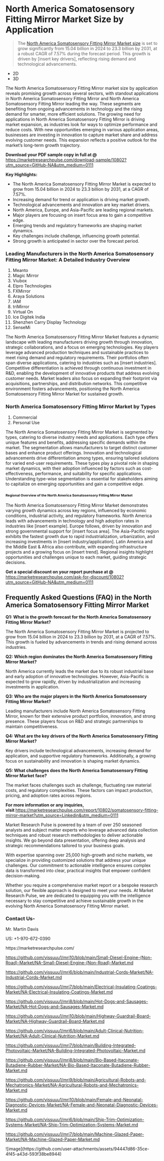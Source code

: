 <h1>North America Somatosensory Fitting Mirror Market&nbsp;Size by Application</h1><blockquote><p>The <a href="https://marketresearchpulse.com/download-sample/10802?utm_source=GitHub-NA&amp;utm_medium=0111">North America Somatosensory Fitting Mirror Market size</a> is set to grow significantly from 15.04 billion in 2024 to 23.3 billion by 2031, at a robust CAGR of 7.57% during the forecast period. This growth is driven by [insert key drivers], reflecting rising demand and technological advancements.</p></blockquote><ul><li>2D<li> 3D</li></ul><p>The North America Somatosensory Fitting Mirror market size by application reveals promising growth across several sectors, with standout applications in North America Somatosensory Fitting Mirror and North America Somatosensory Fitting Mirror leading the way. These segments are benefiting from ongoing advancements in technology and the rising demand for smarter, more efficient solutions. The growing need for applications in North America Somatosensory Fitting Mirror is driving market expansion, as industries look for ways to optimize performance and reduce costs. With new opportunities emerging in various application areas, businesses are investing in innovation to capture market share and address evolving customer needs. This expansion reflects a positive outlook for the market’s long-term growth trajectory.</p><p><strong>Download your PDF sample copy in full at @ </strong><a href="https://marketresearchpulse.com/download-sample/10802?utm_source=GitHub-NA&amp;utm_medium=0111">https://marketresearchpulse.com/download-sample/10802?utm_source=GitHub-NA&amp;utm_medium=0111</a></p><p><strong>Key Highlights: </strong></p><ul><li>The North America Somatosensory Fitting Mirror Market is expected to grow from 15.04 billion in 2024 to 23.3 billion by 2031, at a CAGR of 7.57%.</li><li>Increasing demand for trend or application is driving market growth.</li><li>Technological advancements and innovation are key market drivers.</li><li>North America, Europe, and Asia-Pacific are leading regional markets.</li><li>Major players are focusing on insert focus area to gain a competitive edge.</li><li>Emerging trends and regulatory frameworks are shaping market dynamics.</li><li>Key challenges include challenge, influencing growth potential.</li><li>Strong growth is anticipated in sector over the forecast period.</li></ul><h3>Leading Manufacturers in the North America Somatosensory Fitting Mirror Market: A Detailed Industry Overview</h3><ol><li>Meanto</li><li>Magic Mirror</li><li>Viubox</li><li>Elpro Technologies</li><li>FXMirror</li><li>Araya Solutions</li><li>IAM</li><li>triMirror</li><li>Virtual On</li><li>Ice Digitek India</li><li>Shenzhen Carry Display Technology</li><li>SenseMi</li></ol><div class="flex max-w-full flex-col flex-grow"><div class="min-h-8 text-message flex w-full flex-col items-end gap-2 whitespace-normal break-words [.text-message+&amp;]:mt-5" dir="auto" data-message-author-role="assistant" data-message-id="fd8432e4-4910-450d-b182-61b7bfb0a01f" data-message-model-slug="gpt-4o"><div class="flex w-full flex-col gap-1 empty:hidden first:pt-[3px]"><div class="markdown prose w-full break-words dark:prose-invert light"><p>The North America Somatosensory Fitting Mirror Market features a dynamic landscape with leading manufacturers driving growth through innovation, strategic collaborations, and a focus on emerging technologies. Key players leverage advanced production techniques and sustainable practices to meet rising demand and regulatory requirements. Their portfolios often span diverse applications, catering to industries such as [insert industries]. Competitive differentiation is achieved through continuous investment in R&amp;D, enabling the development of innovative products that address evolving customer needs. Market leaders also focus on expanding their footprint via acquisitions, partnerships, and distribution networks. This competitive environment fosters advancements, positioning the North America Somatosensory Fitting Mirror Market for sustained growth.</p></div></div></div></div><h3>North America Somatosensory Fitting Mirror Market by Types</h3><ol><li>Commercial<li> Personal Use</li></ol><div class="flex max-w-full flex-col flex-grow"><div class="min-h-8 text-message flex w-full flex-col items-end gap-2 whitespace-normal break-words [.text-message+&amp;]:mt-5" dir="auto" data-message-author-role="assistant" data-message-id="084470be-0bb7-4664-bddf-5156b4f41249" data-message-model-slug="gpt-4o-mini"><div class="flex w-full flex-col gap-1 empty:hidden first:pt-[3px]"><div class="markdown prose w-full break-words dark:prose-invert light"><p>The North America Somatosensory Fitting Mirror Market is segmented by types, catering to diverse industry needs and applications. Each type offers unique features and benefits, addressing specific demands within the market. The segmentation allows manufacturers to target distinct customer bases and enhance product offerings. Innovation and technological advancements drive differentiation among types, ensuring tailored solutions for varied end-user requirements. These types play a pivotal role in shaping market dynamics, with their adoption influenced by factors such as cost-effectiveness, performance, and suitability for specific applications. Understanding type-wise segmentation is essential for stakeholders aiming to capitalize on emerging opportunities and gain a competitive edge.</p></div></div></div></div><h3><span style="font-size: 11px;">Regional Overview of the North America Somatosensory Fitting Mirror Market</span></h3><div class="flex max-w-full flex-col flex-grow"><div class="min-h-8 text-message flex w-full flex-col items-end gap-2 whitespace-normal break-words [.text-message+&amp;]:mt-5" dir="auto" data-message-author-role="assistant" data-message-id="e9038762-ce64-4e30-91c9-9bd413514231" data-message-model-slug="gpt-4o-mini"><div class="flex w-full flex-col gap-1 empty:hidden first:pt-[3px]"><div class="markdown prose w-full break-words dark:prose-invert light"><p>The North America Somatosensory Fitting Mirror Market demonstrates varying growth dynamics across key regions, influenced by economic conditions, industrial activity, and regulatory frameworks. North America leads with advancements in technology and high adoption rates in industries like [insert example]. Europe follows, driven by innovation and strong governmental support for [insert focus area]. The Asia-Pacific region exhibits the fastest growth due to rapid industrialization, urbanization, and increasing investments in [insert industry/application]. Latin America and the Middle East &amp; Africa also contribute, with expanding infrastructure projects and a growing focus on [insert trend]. Regional insights highlight opportunities and challenges unique to each market, guiding strategic decisions.</p></div></div></div></div><p><strong>Get a special discount on your report purchase at @ </strong><a href="https://marketresearchpulse.com/ask-for-discount/10802?utm_source=GitHub-NA&amp;utm_medium=0111">https://marketresearchpulse.com/ask-for-discount/10802?utm_source=GitHub-NA&amp;utm_medium=0111</a></p><h2>Frequently Asked Questions (FAQ) in the North America Somatosensory Fitting Mirror Market</h2><p><strong>Q1: What is the growth forecast for the North America Somatosensory Fitting Mirror Market?</strong></p><p>The North America Somatosensory Fitting Mirror Market is projected to grow from 15.04 billion in 2024 to 23.3 billion by 2031, at a CAGR of 7.57%. This growth is fueled by advancements in trends and rising demand across industries.</p><p><strong>Q2: Which region dominates the North America Somatosensory Fitting Mirror Market?</strong></p><p>North America currently leads the market due to its robust industrial base and early adoption of innovative technologies. However, Asia-Pacific is expected to grow rapidly, driven by industrialization and increasing investments in application.</p><p><strong>Q3: Who are the major players in the North America Somatosensory Fitting Mirror Market?</strong></p><p>Leading manufacturers include North America Somatosensory Fitting Mirror, known for their extensive product portfolios, innovation, and strong presence. These players focus on R&amp;D and strategic partnerships to maintain competitiveness.</p><p><strong>Q4: What are the key drivers of the North America Somatosensory Fitting Mirror Market?</strong></p><p>Key drivers include technological advancements, increasing demand for application, and supportive regulatory frameworks. Additionally, a growing focus on sustainability and innovation is shaping market dynamics.</p><p><strong>Q5: What challenges does the North America Somatosensory Fitting Mirror Market face?</strong></p><p>The market faces challenges such as challenge, fluctuating raw material costs, and regulatory complexities. These factors can impact production, pricing, and adoption rates across regions.</p><p><strong>For more information or any inquiries, visit&nbsp;</strong><a href="https://marketresearchpulse.com/report/10802/somatosensory-fitting-mirror-market?utm_source=Linkedin&utm_medium=0111">https://marketresearchpulse.com/report/10802/somatosensory-fitting-mirror-market?utm_source=Linkedin&utm_medium=0111</a></p><p>Market Research Pulse is powered by a team of over 250 seasoned analysts and subject matter experts who leverage advanced data collection techniques and robust research methodologies to deliver actionable insights. We go beyond data presentation, offering deep analysis and strategic recommendations tailored to your business goals.</p><p>With expertise spanning over 25,000 high-growth and niche markets, we specialize in providing customized solutions that address your unique challenges. Our commitment to actionable intelligence ensures complex data is transformed into clear, practical insights that empower confident decision-making.</p><p>Whether you require a comprehensive market report or a bespoke research solution, our flexible approach is designed to meet your needs. At Market Research Pulse, we are dedicated to equipping you with the intelligence necessary to stay competitive and achieve sustainable growth in the evolving North America Somatosensory Fitting Mirror market.</p><h3><strong>Contact Us-</strong></h3><p>Mr. Martin Davis</p><p>US: +1-970-672-0390</p><p>https://marketresearchpulse.com/</p><p><a href="https://github.com/vissuuu1/mri10/blob/main/Small-Diesel-Engine-(Non-Road)-Market/NA-Small-Diesel-Engine-(Non-Road)-Market.md">https://github.com/vissuuu1/mri10/blob/main/Small-Diesel-Engine-(Non-Road)-Market/NA-Small-Diesel-Engine-(Non-Road)-Market.md</a></p><p><a href="https://github.com/vissuuu1/mri6/blob/main/Industrial-Cords-Market/NA-Industrial-Cords-Market.md">https://github.com/vissuuu1/mri6/blob/main/Industrial-Cords-Market/NA-Industrial-Cords-Market.md</a></p><p><a href="https://github.com/vissuuu1/mri7/blob/main/Electrical-Insulating-Coatings-Market/NA-Electrical-Insulating-Coatings-Market.md">https://github.com/vissuuu1/mri7/blob/main/Electrical-Insulating-Coatings-Market/NA-Electrical-Insulating-Coatings-Market.md</a></p><p><a href="https://github.com/vissuuu1/mri8/blob/main/Hot-Dogs-and-Sausages-Market/NA-Hot-Dogs-and-Sausages-Market.md">https://github.com/vissuuu1/mri8/blob/main/Hot-Dogs-and-Sausages-Market/NA-Hot-Dogs-and-Sausages-Market.md</a></p><p><a href="https://github.com/vissuuu1/mri10/blob/main/Highway-Guardrail-Board-Market/NA-Highway-Guardrail-Board-Market.md">https://github.com/vissuuu1/mri10/blob/main/Highway-Guardrail-Board-Market/NA-Highway-Guardrail-Board-Market.md</a></p><p><a href="https://github.com/vissuuu1/mri6/blob/main/Adult-Clinical-Nutrition-Market/NA-Adult-Clinical-Nutrition-Market.md">https://github.com/vissuuu1/mri6/blob/main/Adult-Clinical-Nutrition-Market/NA-Adult-Clinical-Nutrition-Market.md</a></p><p><a href="https://github.com/vissuuu1/mri7/blob/main/Building-Integrated-Photovoltaic-Market/NA-Building-Integrated-Photovoltaic-Market.md">https://github.com/vissuuu1/mri7/blob/main/Building-Integrated-Photovoltaic-Market/NA-Building-Integrated-Photovoltaic-Market.md</a></p><p><a href="https://github.com/vissuuu1/mri8/blob/main/Bio-Based-Itaconate-Butadiene-Rubber-Market/NA-Bio-Based-Itaconate-Butadiene-Rubber-Market.md">https://github.com/vissuuu1/mri8/blob/main/Bio-Based-Itaconate-Butadiene-Rubber-Market/NA-Bio-Based-Itaconate-Butadiene-Rubber-Market.md</a></p><p><a href="https://github.com/vissuuu1/mri9/blob/main/Agricultural-Robots-and-Mechatronics-Market/NA-Agricultural-Robots-and-Mechatronics-Market.md">https://github.com/vissuuu1/mri9/blob/main/Agricultural-Robots-and-Mechatronics-Market/NA-Agricultural-Robots-and-Mechatronics-Market.md</a></p><p><a href="https://github.com/vissuuu1/mri10/blob/main/Female-and-Neonatal-Diagnostic-Devices-Market/NA-Female-and-Neonatal-Diagnostic-Devices-Market.md">https://github.com/vissuuu1/mri10/blob/main/Female-and-Neonatal-Diagnostic-Devices-Market/NA-Female-and-Neonatal-Diagnostic-Devices-Market.md</a></p><p><a href="https://github.com/vissuuu1/mri6/blob/main/Ship-Trim-Optimization-Systems-Market/NA-Ship-Trim-Optimization-Systems-Market.md">https://github.com/vissuuu1/mri6/blob/main/Ship-Trim-Optimization-Systems-Market/NA-Ship-Trim-Optimization-Systems-Market.md</a></p><p><a href="https://github.com/vissuuu1/mri7/blob/main/Machine-Glazed-Paper-Market/NA-Machine-Glazed-Paper-Market.md">https://github.com/vissuuu1/mri7/blob/main/Machine-Glazed-Paper-Market/NA-Machine-Glazed-Paper-Market.md</a></p>
![image](https://github.com/user-attachments/assets/94447d86-35ce-4f45-a43d-593f38be8944)
